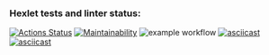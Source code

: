 ### Hexlet tests and linter status:
[![Actions Status](https://github.com/Fessaer/frontend-project-lvl1/workflows/hexlet-check/badge.svg)](https://github.com/Fessaer/frontend-project-lvl1/actions)
[![Maintainability](https://api.codeclimate.com/v1/badges/4cec73e9614bd88c1973/maintainability)](https://codeclimate.com/github/Fessaer/frontend-project-lvl1/maintainability)
![example workflow](https://github.com/Fessaer/frontend-project-lvl1/actions/workflows/main.yml/badge.svg)
[![asciicast](https://asciinema.org/a/404883.svg)](https://asciinema.org/a/404883?t=0)
[![asciicast](https://asciinema.org/a/WE5RbEvgBEttzu2w8UrpDSl9G.svg)](https://asciinema.org/a/WE5RbEvgBEttzu2w8UrpDSl9G)


